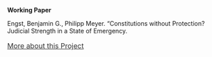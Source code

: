 
<b>Working Paper</b>

  Engst, Benjamin G., Philipp Meyer. “Constitutions without Protection? Judicial Strength in a State of Emergency.
  <p style="line-height: 1.5;" align="left"><span style="font-size: medium;"><a style="line-height: 1.5;" href="https://phimeyer.github.io/publication/2016-EngstMeyerr"><span style="color: #333333;"><span style="font-size: medium;">More about this Project</span></span></a>
